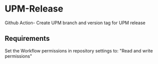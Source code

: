 # UPM-Release
Github Action- Create UPM branch and version tag for UPM release

## Requirements
Set the Workflow permissions in repository settings to: "Read and write permissions"
